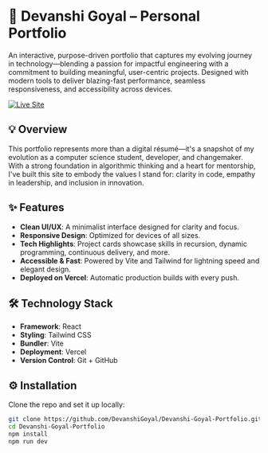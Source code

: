# 🌟 Devanshi Goyal – Personal Portfolio

An interactive, purpose-driven portfolio that captures my evolving journey in technology—blending a passion for impactful engineering with a commitment to building meaningful, user-centric projects. Designed with modern tools to deliver blazing-fast performance, seamless responsiveness, and accessibility across devices.

[![Live Site](https://img.shields.io/badge/Live%20Demo-%20devanshi--goyal--portfolio.vercel.app-brightgreen?style=flat-square&logo=vercel)](https://devanshi-goyal-portfolio.vercel.app)


## 💡 Overview

This portfolio represents more than a digital résumé—it's a snapshot of my evolution as a computer science student, developer, and changemaker. With a strong foundation in algorithmic thinking and a heart for mentorship, I've built this site to embody the values I stand for: clarity in code, empathy in leadership, and inclusion in innovation.

## ✨ Features

- **Clean UI/UX**: A minimalist interface designed for clarity and focus.
- **Responsive Design**: Optimized for devices of all sizes.
- **Tech Highlights**: Project cards showcase skills in recursion, dynamic programming, continuous delivery, and more.
- **Accessible & Fast**: Powered by Vite and Tailwind for lightning speed and elegant design.
- **Deployed on Vercel**: Automatic production builds with every push.

## 🛠️ Technology Stack

- **Framework**: React
- **Styling**: Tailwind CSS
- **Bundler**: Vite
- **Deployment**: Vercel
- **Version Control**: Git + GitHub

## ⚙️ Installation

Clone the repo and set it up locally:

```bash
git clone https://github.com/DevanshiGoyal/Devanshi-Goyal-Portfolio.git
cd Devanshi-Goyal-Portfolio
npm install
npm run dev
